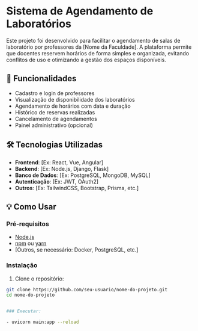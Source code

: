 # Sistema de Agendamento de Laboratórios

Este projeto foi desenvolvido para facilitar o agendamento de salas de laboratório por professores da [Nome da Faculdade]. A plataforma permite que docentes reservem horários de forma simples e organizada, evitando conflitos de uso e otimizando a gestão dos espaços disponíveis.

## 🚀 Funcionalidades

- Cadastro e login de professores
- Visualização de disponibilidade dos laboratórios
- Agendamento de horários com data e duração
- Histórico de reservas realizadas
- Cancelamento de agendamentos
- Painel administrativo (opcional)

## 🛠️ Tecnologias Utilizadas

- **Frontend**: [Ex: React, Vue, Angular]
- **Backend**: [Ex: Node.js, Django, Flask]
- **Banco de Dados**: [Ex: PostgreSQL, MongoDB, MySQL]
- **Autenticação**: [Ex: JWT, OAuth2]
- **Outros**: [Ex: TailwindCSS, Bootstrap, Prisma, etc.]

## 💡 Como Usar

### Pré-requisitos

- [Node.js](https://nodejs.org/)
- [npm](https://www.npmjs.com/) ou [yarn](https://yarnpkg.com/)
- [Outros, se necessário: Docker, PostgreSQL, etc.]

### Instalação

1. Clone o repositório:

```bash
git clone https://github.com/seu-usuario/nome-do-projeto.git
cd nome-do-projeto


### Executar:

- uvicorn main:app --reload
